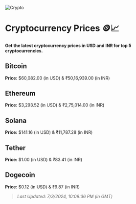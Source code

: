 
![Crypto](https://www.techguide.com.au/wp-content/uploads/2020/11/crypto3.jpeg)

# Cryptocurrency Prices 🪙📈

#### Get the latest cryptocurrency prices in USD and INR for top 5 cryptocurrencies.

## Bitcoin

**Price:** $60,082.00 (in USD) & ₹50,16,939.00 (in INR)

## Ethereum

**Price:** $3,293.52 (in USD) & ₹2,75,014.00 (in INR)

## Solana

**Price:** $141.16 (in USD) & ₹11,787.28 (in INR)

## Tether

**Price:** $1.00 (in USD) & ₹83.41 (in INR)

## Dogecoin

**Price:** $0.12 (in USD) & ₹9.87 (in INR)

> _Last Updated: 7/3/2024, 10:09:36 PM (in GMT)_
